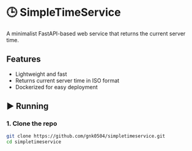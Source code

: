 # 🕒 SimpleTimeService

A minimalist FastAPI-based web service that returns the current server time.

## Features

- Lightweight and fast
- Returns current server time in ISO format
- Dockerized for easy deployment

## ▶ Running 

### 1. Clone the repo

```bash
git clone https://github.com/gnk0504/simpletimeservice.git
cd simpletimeservice
